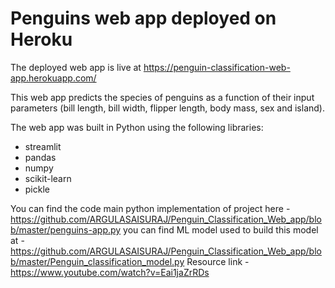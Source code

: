 # Penguins web app deployed on Heroku

The deployed web app is live at https://penguin-classification-web-app.herokuapp.com/

This web app predicts the species of penguins as a function of their input parameters (bill length, bill width, flipper length, body mass, sex and island).

The web app was built in Python using the following libraries:
* streamlit
* pandas
* numpy
* scikit-learn
* pickle

You can find the code main python implementation of project here - https://github.com/ARGULASAISURAJ/Penguin_Classification_Web_app/blob/master/penguins-app.py
you can find ML model used to build this model at - https://github.com/ARGULASAISURAJ/Penguin_Classification_Web_app/blob/master/Penguin_classification_model.py
Resource link - https://www.youtube.com/watch?v=Eai1jaZrRDs
